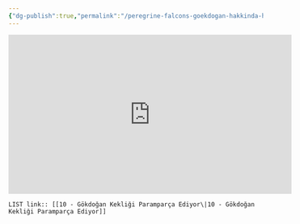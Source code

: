 ```yaml
---
{"dg-publish":true,"permalink":"/peregrine-falcons-goekdogan-hakkinda-hersey/goekdogan-atak-anlari-4-k-tuerkce-altyazili/10-goekdogan-kekligi-paramparca-ediyor/"}
---
```


<iframe width="560" height="315" src="https://www.youtube.com/embed/KfhnPRgk1EI?si=UCBzPA6HW6RAxQFh" title="YouTube video player" frameborder="0" allow="accelerometer; autoplay; clipboard-write; encrypted-media; gyroscope; picture-in-picture; web-share" referrerpolicy="strict-origin-when-cross-origin" allowfullscreen></iframe>

`LIST link:: [[10 - Gökdoğan Kekliği Paramparça Ediyor\|10 - Gökdoğan Kekliği Paramparça Ediyor]]
`



